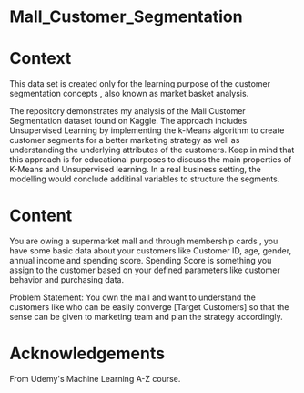 # Mall_Customer_Segmentation
# Context
This data set is created only for the learning purpose of the customer segmentation concepts , also known as market basket analysis.

The repository demonstrates my analysis of the Mall Customer Segmentation dataset found on Kaggle. The approach includes Unsupervised Learning by implementing the k-Means algorithm to create customer segments for a better marketing strategy as well as understanding the underlying attributes of the customers. Keep in mind that this approach is for educational purposes to discuss the main properties of K-Means and Unsupervised learning. In a real business setting, the modelling would conclude additinal variables to structure the segments.

# Content
You are owing a supermarket mall and through membership cards , you have some basic data about your customers like Customer ID, age, gender, annual income and spending score. Spending Score is something you assign to the customer based on your defined parameters like customer behavior and purchasing data.

Problem Statement: You own the mall and want to understand the customers like who can be easily converge [Target Customers] so that the sense can be given to marketing team and plan the strategy accordingly.

# Acknowledgements
From Udemy's Machine Learning A-Z course.
